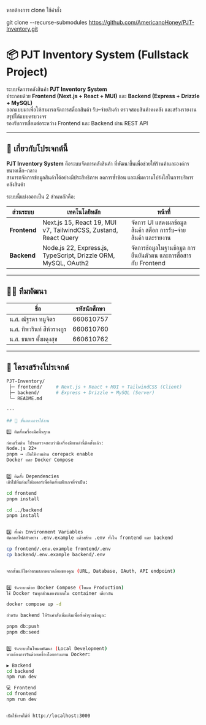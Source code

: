 หากต้องการ clone ใช้คำสั่ง

git clone --recurse-submodules https://github.com/AmericanoHoney/PJT-Inventory.git


# 📦 PJT Inventory System (Fullstack Project)

ระบบจัดการคลังสินค้า **PJT Inventory System**  
ประกอบด้วย **Frontend (Next.js + React + MUI)** และ **Backend (Express + Drizzle + MySQL)**  
ออกแบบมาเพื่อให้สามารถจัดการสต็อกสินค้า รับ–จ่ายสินค้า ตรวจสอบสินค้าคงคลัง และสร้างรายงานสรุปได้แบบครบวงจร  
รองรับการเชื่อมต่อระหว่าง Frontend และ Backend ผ่าน REST API

---

## 🧭 เกี่ยวกับโปรเจกต์นี้

**PJT Inventory System** คือระบบจัดการคลังสินค้า ที่พัฒนาขึ้นเพื่อช่วยให้ร้านค้าและองค์กรขนาดเล็ก–กลาง  
สามารถจัดการข้อมูลสินค้าได้อย่างมีประสิทธิภาพ ลดการซ้ำซ้อน และเพิ่มความโปร่งใสในการบริหารคลังสินค้า  

ระบบนี้แบ่งออกเป็น 2 ส่วนหลักคือ:

| ส่วนระบบ       | เทคโนโลยีหลัก                                                      | หน้าที่ 
|-----------    |----------------                                                   |----------
| **Frontend**  | Next.js 15, React 19, MUI v7, TailwindCSS, Zustand, React Query   | จัดการ UI แสดงผลข้อมูลสินค้า สต็อก การรับ–จ่ายสินค้า และรายงาน |
| **Backend** | Node.js 22, Express.js, TypeScript, Drizzle ORM, MySQL, OAuth2      | จัดการข้อมูลในฐานข้อมูล การยืนยันตัวตน และการสื่อสารกับ Frontend |

---

## 👩‍💻 ทีมพัฒนา

| ชื่อ                        | รหัสนักศึกษา |
|------                     |----------------|
| น.ส. ณัฐรดา หนูจิตร         | 660610757 |
| น.ส. ทิพวรินท์ สีห์วรางกูร     | 660610760 |
| น.ส. ธนพร ตั้งผดุงสุข        | 660610762 |

---

## 🧩 โครงสร้างโปรเจกต์

```bash
PJT-Inventory/
 ├─ frontend/     # Next.js + React + MUI + TailwindCSS (Client)
 ├─ backend/      # Express + Drizzle + MySQL (Server)
 └─ README.md

---

## 🚀 ขั้นตอนการใช้งาน

1️⃣ ติดตั้งเครื่องมือพื้นฐาน

ก่อนเริ่มต้น โปรดตรวจสอบว่ามีเครื่องมือเหล่านี้ติดตั้งแล้ว:
Node.js 22+
pnpm → เปิดใช้งานผ่าน corepack enable
Docker และ Docker Compose


2️⃣ ติดตั้ง Dependencies
เข้าไปที่แต่ละโฟลเดอร์เพื่อติดตั้งแพ็กเกจที่จำเป็น:

cd frontend
pnpm install

cd ../backend
pnpm install


3️⃣ ตั้งค่า Environment Variables
คัดลอกไฟล์ตัวอย่าง .env.example แล้วสร้าง .env ทั้งใน frontend และ backend

cp frontend/.env.example frontend/.env
cp backend/.env.example backend/.env


จากนั้นแก้ไขค่าตามสภาพแวดล้อมของคุณ (URL, Database, OAuth, API endpoint)


4️⃣ รันระบบด้วย Docker Compose (โหมด Production)
ใช้ Docker รันทุกส่วนของระบบใน container เดียวกัน

docker compose up -d

สำหรับ backend ให้รันคำสั่งเพิ่มเติมเพื่อตั้งค่าฐานข้อมูล:

pnpm db:push
pnpm db:seed


5️⃣ รันระบบในโหมดพัฒนา (Local Development)
หากต้องการรันด้วยเครื่องโดยตรงแทน Docker:

▶️ Backend
cd backend
npm run dev

💻 Frontend
cd frontend
npm run dev


เปิดใช้งานได้ที่ http://localhost:3000